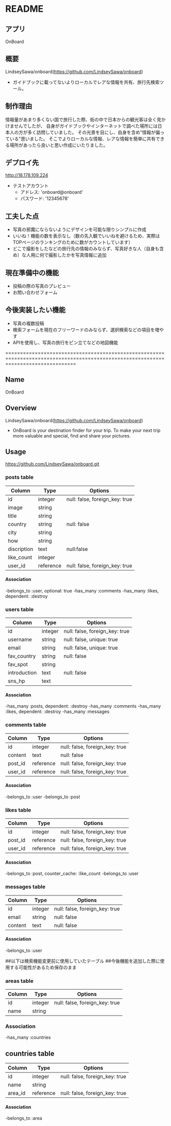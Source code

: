 # README

## アプリ

OnBoard

## 概要

LindseySawa/onboard(https://github.com/LindseySawa/onboard) 
- ガイドブックに載ってないよりローカルでレアな情報を共有、旅行先検索ツール。

## 制作理由

情報量があまり多くない国で旅行した際、街の中で日本からの観光客は全く見かけませんでしたが、
自身がガイドブックやインターネットで調べた場所には日本人の方が多く訪問していました。
その光景を目にし、自身を含め"情報が偏っている"思いました。
そこでよりローカルな情報、レアな情報を簡単に共有できる場所があったら良いと思い作成にいたりました。


## デプロイ先

http://18.178.109.224

  - テストアカウント
    - アドレス: 'onboard@onboard'
    - パスワード: '12345678'

## 工夫した点
- 写真の邪魔にならないようにデザインを可能な限りシンプルに作成
- いいね！機能の数を表示なし（数の先入観でいいねを避けるため、実際はTOPページのランキングのために数がカウントしています）
- どこで撮影をしたなどの旅行先の情報のみならず、写真好きな人（自身も含め）な人用に何で撮影したかを写真情報に追加

## 現在準備中の機能
- 投稿の際の写真のプレビュー
- お問い合わせフォーム

## 今後実装したい機能
- 写真の複数投稿
- 検索フォームを現在のフリーワードのみならず、選択検索などの項目を増やす
- APIを使用し、写真の旅行をピン立てなどの地図機能


====================================================================================================================================
## Name

OnBoard

## Overview

LindseySawa/onboard(https://github.com/LindseySawa/onboard) 
- OnBoard is your destination finder for your trip. To make your next trip more valuable and special, find and share your pictures.

## Usage

https://github.com/LindseySawa/onboard.git



### posts table

|Column|Type|Options|
|------|----|-------|
|id|integer|null: false, foreign_key: true|
|image|string||
|title|string||
|country|string|null: false|
|city|string||
|how|string||
|discription|text|null:false|
|like_count|integer||
|user_id|reference|null: false, foreign_key: true|

#### Association
-belongs_to :user, optional: true
-has_many :comments
-has_many :likes, dependent: :destroy



### users table

|Column|Type|Options|
|------|----|-------|
|id|integer|null: false, foreign_key: true|
|username|string|null: false, unique: true|
|email|string|null: false, unique: true|
|fav_country|string|null: false|
|fav_spot|string||
|introduction|text|null: false|
|sns_hp|text||

#### Association
-has_many :posts, dependent: :destroy
-has_many :comments
-has_many :likes, dependent: :destroy
-has_many :messages



### comments table

|Column|Type|Options|
|------|----|-------|
|id|integer|null: false, foreign_key: true|
|content|text|null: false|
|post_id|reference|null: false, foreign_key: true|
|user_id|reference|null: false, foreign_key: true|

#### Association
-belongs_to :user
-belongs_to :post



### likes table

|Column|Type|Options|
|------|----|-------|
|id|integer|null: false, foreign_key: true|
|post_id|reference|null: false, foreign_key: true|
|user_id|reference|null: false, foreign_key: true|

#### Association
-belongs_to :post, counter_cache: :like_count
-belongs_to :user



### messages table

|Column|Type|Options|
|------|----|-------|
|id|integer|null: false, foreign_key: true|
|email|string|null: false|
|content|text|null: false|

#### Association
-belongs_to :user


##以下は検索機能変更前に使用していたテーブル
##今後機能を追加した際に使用する可能性があるため保存のまま

### areas table

|Column|Type|Options|
|------|----|-------|
|id|integer|null: false, foreign_key: true|
|name|string||

### Association
-has_many :countries

## countries table

|Column|Type|Options|
|------|----|-------|
|id|integer|null: false, foreign_key: true|
|name|string||
|area_id|reference|null: false, foreign_key: true|

#### Association
-belongs_to :area



